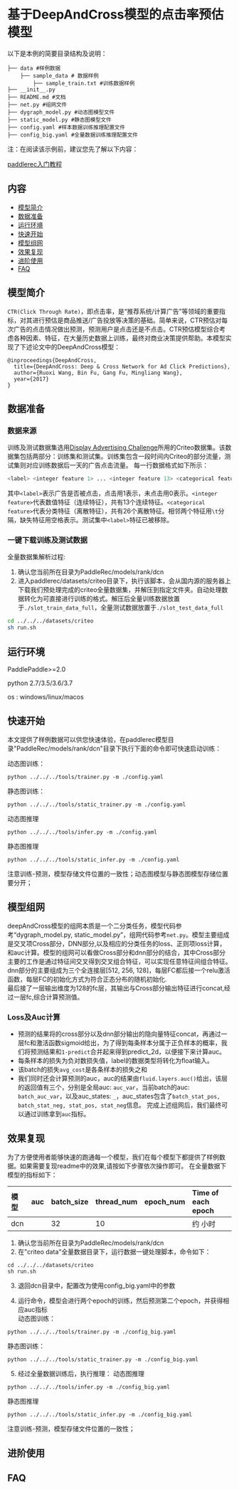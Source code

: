 # 基于DeepAndCross模型的点击率预估模型

以下是本例的简要目录结构及说明： 

```
├── data #样例数据
    ├── sample_data # 数据样例
        ├── sample_train.txt #训练数据样例
├── __init__.py
├── README.md #文档
├── net.py #组网文件
├── dygraph_model.py #动态图模型文件
├── static_model.py #静态图模型文件
├── config.yaml #样本数据训练推理配置文件
├── config_big.yaml #全量数据训练推理配置文件
```

注：在阅读该示例前，建议您先了解以下内容：

[paddlerec入门教程](https://github.com/PaddlePaddle/PaddleRec/blob/master/README.md)

## 内容

- [模型简介](#模型简介)
- [数据准备](#数据准备)
- [运行环境](#运行环境)
- [快速开始](#快速开始)
- [模型组网](#模型组网)
- [效果复现](#效果复现)
- [进阶使用](#进阶使用)
- [FAQ](#FAQ)

## 模型简介
`CTR(Click Through Rate)`，即点击率，是“推荐系统/计算广告”等领域的重要指标，对其进行预估是商品推送/广告投放等决策的基础。简单来说，CTR预估对每次广告的点击情况做出预测，预测用户是点击还是不点击。CTR预估模型综合考虑各种因素、特征，在大量历史数据上训练，最终对商业决策提供帮助。本模型实现了下述论文中的DeepAndCross模型：

```text
@inproceedings{DeepAndCross,
  title={DeepAndCross: Deep & Cross Network for Ad Click Predictions},
  author={Ruoxi Wang, Bin Fu, Gang Fu, Mingliang Wang},
  year={2017}
}
```

## 数据准备
### 数据来源
训练及测试数据集选用[Display Advertising Challenge](https://www.kaggle.com/c/criteo-display-ad-challenge/)所用的Criteo数据集。该数据集包括两部分：训练集和测试集。训练集包含一段时间内Criteo的部分流量，测试集则对应训练数据后一天的广告点击流量。
每一行数据格式如下所示：
```bash
<label> <integer feature 1> ... <integer feature 13> <categorical feature 1> ... <categorical feature 26>
```
其中```<label>```表示广告是否被点击，点击用1表示，未点击用0表示。```<integer feature>```代表数值特征（连续特征），共有13个连续特征。```<categorical feature>```代表分类特征（离散特征），共有26个离散特征。相邻两个特征用```\t```分隔，缺失特征用空格表示。测试集中```<label>```特征已被移除。  

### 一键下载训练及测试数据
全量数据集解析过程:
1. 确认您当前所在目录为PaddleRec/models/rank/dcn
2. 进入paddlerec/datasets/criteo目录下，执行该脚本，会从国内源的服务器上下载我们预处理完成的criteo全量数据集，并解压到指定文件夹。自动处理数据转化为可直接进行训练的格式。解压后全量训练数据放置于`./slot_train_data_full`，全量测试数据放置于`./slot_test_data_full`

``` bash
cd ../../../datasets/criteo
sh run.sh
``` 

## 运行环境
PaddlePaddle>=2.0

python 2.7/3.5/3.6/3.7

os : windows/linux/macos 

## 快速开始
本文提供了样例数据可以供您快速体验，在paddlerec模型目录"PaddleRec/models/rank/dcn"目录下执行下面的命令即可快速启动训练： 

动态图训练：
```
python ../../../tools/trainer.py -m ./config.yaml
```

静态图训练：
```
python ../../../tools/static_trainer.py -m ./config.yaml
```

动态图推理
```
python ../../../tools/infer.py -m ./config.yaml
```
静态图推理
```
python ../../../tools/static_infer.py -m ./config.yaml
```
注意训练-预测，模型存储文件位置的一致性；动态图模型与静态图模型存储位置要分开；

## 模型组网

deepAndCross模型的组网本质是一个二分类任务，模型代码参考“dygraph_model.py, static_model.py”，组网代码参考`net.py`。模型主要组成是交叉项Cross部分，DNN部分,以及相应的分类任务的loss、正则项loss计算，和auc计算。模型的组网可以看做Cross部分和dnn部分的结合，其中Cross部分主要的工作是通过特征间交叉得到交叉组合特征，可以实现任意特征间组合特征。dnn部分的主要组成为三个全连接层[512, 256, 128]，每层FC都后接一个relu激活函数，每层FC的初始化方式为符合正态分布的随机初始化.    
最后接了一层输出维度为128的fc层，其输出与Cross部分输出特征进行concat,经过一层fc,综合计算预测值。  

### Loss及Auc计算
- 预测的结果将的cross部分以及dnn部分输出的隐向量特征concat，再通过一层fc和激活函数sigmoid给出，为了得到每条样本分属于正负样本的概率，我们将预测结果和`1-predict`合并起来得到predict_2d，以便接下来计算auc。  
- 每条样本的损失为负对数损失值，label的数据类型将转化为float输入。  
- 该batch的损失`avg_cost`是各条样本的损失之和
- 我们同时还会计算预测的auc，auc的结果由`fluid.layers.auc()`给出，该层的返回值有三个，分别是全局auc: `auc_var`，当前batch的auc: `batch_auc_var`，以及auc_states: `_`，auc_states包含了`batch_stat_pos, batch_stat_neg, stat_pos, stat_neg`信息。
完成上述组网后，我们最终可以通过训练拿到`auc`指标。

## 效果复现
为了方便使用者能够快速的跑通每一个模型，我们在每个模型下都提供了样例数据。如果需要复现readme中的效果,请按如下步骤依次操作即可。
在全量数据下模型的指标如下：  

| 模型 | auc | batch_size | thread_num| epoch_num| Time of each epoch |
| :------| :------ | :------| :------ | :------| :------ | 
| dcn |     | 32   | 10 |    | 约  小时 |

1. 确认您当前所在目录为PaddleRec/models/rank/dcn
2. 在"criteo data"全量数据目录下，运行数据一键处理脚本，命令如下：  
``` 
cd ../../../datasets/criteo
sh run.sh
```
3. 退回dcn目录中，配置改为使用config_big.yaml中的参数  

4. 运行命令，模型会进行两个epoch的训练，然后预测第二个epoch，并获得相应auc指标  
动态图训练：
```
python ../../../tools/trainer.py -m ./config_big.yaml
```

静态图训练：
```
python ../../../tools/static_trainer.py -m ./config_big.yaml
```

5. 经过全量数据训练后，执行推理：
动态图推理
```
python ../../../tools/infer.py -m ./config_big.yaml
```
静态图推理
```
python ../../../tools/static_infer.py -m ./config_big.yaml
```
注意训练-预测，模型存储文件位置的一致性；
## 进阶使用
  
## FAQ

